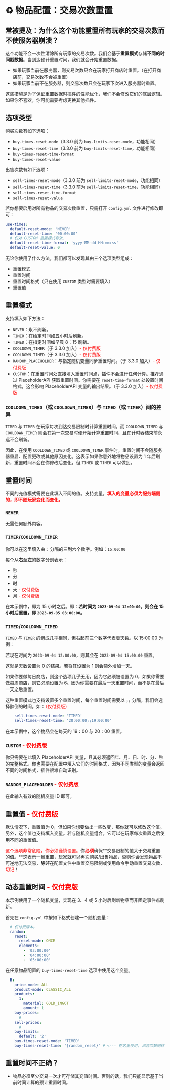 # ♻️ 物品配置：交易次数重置

## 常被提及：为什么这个功能重置所有玩家的交易次数而不使服务器崩溃？

这个功能不会一次性清除所有玩家的交易次数。我们会基于**重置模式**存储**不同的时间戳数据**。当到达预计重置时间，我们就会开始重置数据。

* 如果玩家当前在服务器，则交易次数只会在玩家打开商店时重置。（在打开商店前，交易次数不会被重置）
* 如果玩家当前不在服务器，则交易次数只会在玩家下次进入服务器时重置。

这些措施是为了保证重置数据时插件的性能优化，我们不会修改它们的底层逻辑。如果你不喜欢，你可能需要考虑更换其他插件。

## 选项类型

购买次数有如下选项：

* `buy-times-reset-mode`（3.3.0 前为 `buy-limits-reset-mode`，功能相同）
* `buy-times-reset-time`（3.3.0 前为 `buy-limits-reset-time`，功能相同）
* `buy-times-reset-time-format`
* `buy-times-reset-value`

出售次数有如下选项：

* `sell-times-reset-mode`（3.3.0 前为 `sell-limits-reset-mode`，功能相同）
* `sell-times-reset-time`（3.3.0 前为 `sell-limits-reset-time`，功能相同）
* `sell-times-reset-time-format`
* `sell-times-reset-value`

若你想要启用对所有物品的交易次数重置，只需打开 `config.yml` 文件进行修改即可：

``` YAML
use-times:
  default-reset-mode: 'NEVER'
  default-reset-time: '00:00:00'
  # 仅对 CUSTOM 重置模式有效.
  default-reset-time-format: 'yyyy-MM-dd HH:mm:ss'
  default-reset-value: 0
```

无论你使用了什么方法，我们都可以发现其由三个选项类型组成：

* 重置模式
* 重置时间
* 重置时间格式（只在使用 `CUSTOM` 类型时需要填入）
* 重置值

## 重置模式

支持填入如下方法：

* `NEVER`：永不刷新。
* `TIMER`：在给定时间如五小时后刷新。
* `TIMED`：在指定时间如早晨 8：15 刷新。
* `COOLDOWN_TIMER`（于 3.3.0 加入）<font color="red">- 仅付费版</font>
* `COOLDOWN_TIMED`（于 3.3.0 加入）<font color="red">- 仅付费版</font>
* `RANDOM_PLACEHOLDER`：与指定随机变量同步重置时间。（于 3.3.0 加入）<font color="red">- 仅付费版</font>
* `CUSTOM`：在重置时间处直接填入重置时间点，插件不会进行任何计算。推荐通过 PlaceholderAPI 获取重置时间。你需要在 `reset-time-format` 处设置时间格式，这会影响 PlaceholderAPI 变量的输出结果。（于 3.3.0 加入）<font color="red">- 仅付费版</font>

### `COOLDOWN_TIMED`（或 `COOLDOWN_TIMER`）与 `TIMED`（或 `TIMER`）间的差异

`TIMED` 与 `TIMER` 在玩家每次到达交易限制时计算重置时间，而 `COOLDOWN_TIMED` 与 `COOLDOWN_TIMER` 则会在第一次交易时便开始计算重置时间，且在计时器结束前永远不会刷新。

因此，在使用 `COOLDOWN_TIMED` 或 `COOLDOWN_TIMER` 事件时，重置时间不会随服务器重启、配置更改或其他原因变化。这表示如果你意外地将物品设置为 1 年后刷新，重置时间不会在你修改后变化，但 `TIMED` 或 `TIMER` 可以做到。

## 重置时间

不同的充值模式需要在此填入不同的值。支持变量，<font color="red">**填入的变量必须为服务端侧的，即不随玩家变化而变化。**</font>

### `NEVER`

无需任何额外内容。

### `TIMER`/`COOLDOWN_TIMER`

你可以在这里填入由 `:` 分隔的三到六个数字。例如：`15:00:00`

每个从**右**至**左**的数字分别表示：

* 秒
* 分
* 时
* 天 <font color="red">- 仅付费版</font>
* 月 <font color="red">- 仅付费版</font>

在本示例中，即为 15 小时之后。即：**若时间为 `2023-09-04 12:00:00`。则会在 15 小时后重置，即 `2023-09-05 03:00:00`。**

### `TIMED`/`COOLDOWN_TIMED`

`TIMED` 与 `TIMER` 的组成几乎相同，但右起前三个数字代表着天数。以 15:00:00 为例：

若现在时间为 `2023-09-04 12:00:00`，则其会在 `2023-09-04 15:00:00` 重置。

这就是天数设置为 0 的结果。若将其设置为 1 则会额外增加一天。

如果你要做每日商店，则这个选项几乎无用，因为它必须被设置为 0，如果你需要做每周商店，则它必须设置为 6。因为你需要在最后一天重置时间，而不是在最后一天之后重置。

这种重置模式也支持设置多个重置时间，每个重置时间需要以 `;;` 分隔，我们会选择醉倒的时间。如：<font color="red">（仅付费版）</font>

``` YAML
    sell-times-reset-mode: 'TIMED'
    sell-times-reset-time: '20:00:00;;19:00:00'
```

在本示例中，这个物品会在每天的 19：00 与 20：00 重置。

### `CUSTOM` <font color="red">- 仅付费版</font>

你只需要在此填入 PlaceholderAPI 变量，且其必须返回年、月、日、时、分、秒的完整格式。你也需要在配置中填入它们的时间格式，因为不同类型的变量会返回不同的时间格式，插件很难自动识别。

### `RANDOM_PLACEHOLDER` <font color="red">- 仅付费版</font>

在此输入有效的随机变量 ID 即可。

## 重置值 <font color="red">- 仅付费版</font>

默认情况下，重置值为 0，但如果你想要做出一些改变，那你就可以修改这个值。另外，这个值也支持填入变量。若与随机变量组合，它可以在玩家每次重置之后使用不同的重置值。

<font color="red">这个选项非常危险，你必须谨慎设置。</font>你<font color="red">**必须**</font>确保**交易限制的值大于交易重置的值。**这表示一旦重置，玩家就可以再次购买/出售物品，否则你会发现物品不可逆地无法交易，**除非**在配置文件中重置交易限制或使用命令手动重置交易次数，<font color="red">切记</font>！

## 动态重置时间 <font color="red">- 仅付费版</font>

本示例使用了一个随机变量，实现在 3、4 或 5 小时后刷新物品而非固定事件点刷新。

首先在 `config.yml` 中按如下格式创建一个随机变量：

``` YAML
  # 仅付费版本。
  random:
    reset:
      reset-mode: ONCE
      elements:
        - '03:00:00'
        - '04:00:00'
        - '05:00:00'
```

在任意物品配置的 `buy-times-reset-time` 选项中使用这个变量。

``` YAML
  B:
    price-mode: ALL
    product-mode: CLASSIC_ALL
    products:
      1:
        material: GOLD_INGOT
        amount: 1
    buy-prices:
      # 
    sell-prices:
      #
    buy-limits:
      default: '2'
    buy-times-reset-mode: 'TIMED'
    buy-times-reset-time: '{random_reset}' # <--- 在这里使用, 出售次数同样有效!
```

## 重置时间不正确？

* 物品必须至少交易一次才可存储其充值时间。否则的话，我们只能显示基于当前时间计算的预计重置时间。